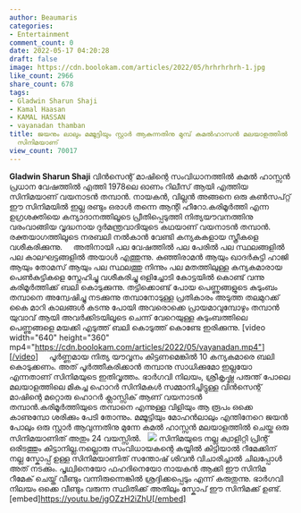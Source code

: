 ```yaml
---
author: Beaumaris
categories:
- Entertainment
comment_count: 0
date: 2022-05-17 04:20:28
draft: false
image: https://cdn.boolokam.com/articles/2022/05/hrhrhrhrh-1.jpg
like_count: 2966
share_count: 678
tags:
- Gladwin Sharun Shaji
- Kamal Haasan
- KAMAL HASSAN
- vayanadan thamban
title: ജയനും ലാലും മമ്മൂട്ടിയും സ്റ്റാർ ആകുന്നതിനു മുമ്പ് കമൽഹാസൻ മലയാളത്തിൽ ചെയ്തൊരു
  സിനിമയാണ്
view_count: 70017
---
```


**Gladwin Sharun Shaji** വിൻസെന്റ് മാഷിന്റെ സംവിധാനത്തിൽ കമൽ ഹാസ്സൻ പ്രധാന വേഷത്തിൽ എത്തി 1978ലെ ഓണം റിലീസ് ആയി എത്തിയ സിനിമയാണ് വയനാടൻ തമ്പാൻ. നായകൻ, വില്ലൻ അങ്ങനെ ഒരു കൺസപ്റ്റ് ഈ സിനിമയിൽ ഇല്ല രണ്ടും ഒരാൾ തന്നെ ആന്റി ഹീറോ.കരിമൂർത്തി എന്ന ഉഗ്രശക്തിയെ കന്യാദാനത്തിലൂടെ പ്രീതിപ്പെടുത്തി നിത്യയൗവനത്തിനു വരംവാങ്ങിയ വൃദ്ധനായ ദുർമന്ത്രവാദിയുടെ കഥയാണ് വയനാടൻ തമ്പാൻ. രക്തയാഗത്തിലൂടെ നരബലി നൽകാൻ വേണ്ടി കന്യകകളായ സ്ത്രീകളെ വശീകരിക്കുന്നു. &nbsp; &nbsp; അതിനായി പല വേഷത്തിൽ പല പേരിൽ പല സ്ഥലങ്ങളിൽ പല കാലഘട്ടങ്ങളിൽ അയാൾ എത്തുന്നു. കുഞ്ഞിരാമൻ ആയും ഖാദർകുട്ടി ഹാജി ആയും തോമസ് ആയും പല സ്ഥലത്തു നിന്നും പല മതത്തിലുള്ള കന്യകമാരായ പെൺകുട്ടികളെ സ്നേഹിച്ചു വശീകരിച്ചു ഒളിച്ചോടി കോട്ടയിൽ കൊണ്ട് വന്നു കരിമൂർത്തിക്ക് ബലി കൊടുക്കുന്നു. തട്ടിക്കൊണ്ട് പോയ പെണ്ണുങ്ങളുടെ കുടുംബം തമ്പാനെ അന്വേഷിച്ചു നടക്കുന്നു തമ്പാനോടുള്ള പ്രതികാരം അടുത്ത തലമുറക്ക് കൈ മാറി കാലങ്ങൾ കടന്നു പോയി അവരൊക്കെ പ്രായമാവുമ്പോഴും തമ്പാൻ യുവാവ് ആയി അവർക്കിടയിലൂടെ ചെന്ന് വേറെയുള്ള കുടുംബത്തിലെ പെണ്ണുങ്ങളെ മയക്കി എടുത്ത് ബലി കൊടുത്ത് കൊണ്ടേ ഇരിക്കുന്നു. [video width="640" height="360" mp4="https://cdn.boolokam.com/articles/2022/05/vayanadan.mp4"][/video] &nbsp; &nbsp; പൂർണ്ണമായ നിത്യ യൗവ്വനം കിട്ടണമെങ്കിൽ 10 കന്യകമാരെ ബലി കൊടുക്കണം. അത് പൂർത്തീകരിക്കാൻ തമ്പാനു സാധിക്കുമോ ഇല്ലയോ എന്നതാണ് സിനിമയുടെ ഇതിവൃത്തം. ഭാർഗവി നിലയം, ശ്രീകൃഷ്ണ പരുന്ത് പോലെ മലയാളത്തിലെ മികച്ച ഹൊറർ സിനിമകൾ സമ്മാനിച്ചിട്ടുള്ള വിൻസെന്റ് മാഷിന്റെ മറ്റൊരു ഹൊറർ ക്ലാസ്സിക് ആണ് വയനാടൻ തമ്പാൻ.കരിമൂർത്തിയുടെ തമ്പാനെ എന്നുള്ള വിളിയും ആ രൂപം ഒക്കെ കാണുമ്പോ ശരിക്കും പേടി തോന്നും. മമ്മൂട്ടിയും മോഹൻലാലും എന്തിനേറെ ജയൻ പോലും ഒരു സ്റ്റാർ ആവുന്നതിനു മുന്നേ കമൽ ഹാസ്സൻ മലയാളത്തിൽ ചെയ്ത ഒരു സിനിമയാണിത് അതും 24 വയസ്സിൽ. &nbsp; ![](https://cdn.boolokam.com/articles/2022/05/hrhrhrhrh-1.jpg) സിനിമയുടെ നല്ല ക്വാളിറ്റി പ്രിന്റ് ഒരിടത്തും കിട്ടാനില്ല.നല്ലൊരു സംവിധായകന്റെ കയ്യിൽ കിട്ടിയാൽ റീമേക്കിന്‌ നല്ല സ്കോപ്പ് ഉള്ള സിനിമയാണിത് സന്തോഷ്‌ ശിവൻ വിചാരിച്ചാൽ ചിലപ്പോൾ അത് നടക്കും. പൃഥ്വിനെയോ ഫഹദിനെയോ നായകൻ ആക്കി ഈ സിനിമ റീമേക് ചെയ്ത് വീണ്ടും വന്നിരുന്നെങ്കിൽ ശ്രദ്ദിക്കപ്പെടും എന്ന് കരുതുന്നു. ഭാർഗവി നിലയം ഒക്കെ വീണ്ടും വരുന്ന സ്ഥിതിക്ക് അതിലും സ്കോപ് ഈ സിനിമക്ക് ഉണ്ട്. &nbsp; [embed]https://youtu.be/jgOZzH2iZhU[/embed]